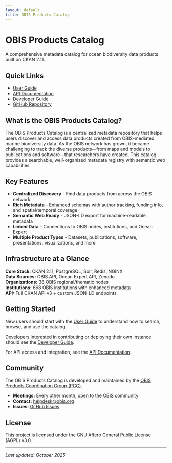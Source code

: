 ```yaml
---
layout: default
title: OBIS Products Catalog
---
```


# OBIS Products Catalog

A comprehensive metadata catalog for ocean biodiversity data products built on CKAN 2.11.

## Quick Links

- [User Guide](user-guide.md)
- [API Documentation](api-docs.md)
- [Developer Guide](developer-guide.md)
- [GitHub Repository](https://github.com/iobis/obis-products-catalog)

## What is the OBIS Products Catalog?

The OBIS Products Catalog is a centralized metadata repository that helps users discover and access data products created from OBIS-mediated marine biodiversity data. As the OBIS network has grown, it became challenging to track the diverse products—from maps and models to publications and software—that researchers have created. This catalog provides a searchable, well-organized metadata registry with semantic web capabilities.

## Key Features

- **Centralized Discovery** - Find data products from across the OBIS network
- **Rich Metadata** - Enhanced schemas with author tracking, funding info, and spatial/temporal coverage
- **Semantic Web Ready** - JSON-LD export for machine-readable metadata
- **Linked Data** - Connections to OBIS nodes, institutions, and Ocean Expert
- **Multiple Product Types** - Datasets, publications, software, presentations, visualizations, and more

## Infrastructure at a Glance

**Core Stack:** CKAN 2.11, PostgreSQL, Solr, Redis, NGINX  
**Data Sources:** OBIS API, Ocean Expert API, Zenodo  
**Organizations:** 38 OBIS regional/thematic nodes  
**Institutions:** 668 OBIS institutions with enhanced metadata  
**API:** Full CKAN API v3 + custom JSON-LD endpoints

## Getting Started

New users should start with the [User Guide](user-guide.md) to understand how to search, browse, and use the catalog.

Developers interested in contributing or deploying their own instance should see the [Developer Guide](developer-guide.md).

For API access and integration, see the [API Documentation](api-docs.md).

## Community

The OBIS Products Catalog is developed and maintained by the [OBIS Products Coordination Group (PCG)](https://manual.obis.org/nodes.html#obis-products-coordination-group).

- **Meetings:** Every other month, open to the OBIS community
- **Contact:** [helpdesk@obis.org](mailto:helpdesk@obis.org)
- **Issues:** [GitHub Issues](https://github.com/iobis/obis-products-catalog/issues)

## License

This project is licensed under the GNU Affero General Public License (AGPL) v3.0.

---

*Last updated: October 2025*
